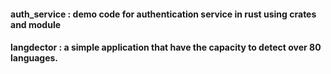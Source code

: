 #### auth_service : demo code for authentication service in rust using crates and module 
#### langdector : a simple application that have the capacity to detect over 80 languages.

